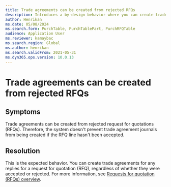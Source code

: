 ```yaml
---
title: Trade agreements can be created from rejected RFQs
description: Introduces a by-design behavior where you can create trade agreements from rejected RFQs.
author: Henrikan
ms.date: 05/08/2024
ms.search.form: PurchTable, PurchTablePart, PurchRFQTable
audience: Application User
ms.reviewer: kamaybac
ms.search.region: Global
ms.author: henrikan
ms.search.validFrom: 2021-05-31
ms.dyn365.ops.version: 10.0.13
---
```

# Trade agreements can be created from rejected RFQs

## Symptoms

Trade agreements can be created from rejected request for quotations (RFQs). Therefore, the system doesn't prevent trade agreement journals from being created if the RFQ line hasn't been accepted.

## Resolution

This is the expected behavior. You can create trade agreements for any replies for a request for quotation (RFQ), regardless of whether they were accepted or rejected. For more information, see [Requests for quotation (RFQs) overview](/dynamics365/supply-chain/procurement/request-quotations).
